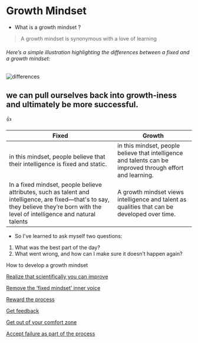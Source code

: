 # Growth Mindset	
* What is a growth mindset  ? 
> A growth mindset is synonymous with a love of learning
###### Here’s a simple illustration highlighting the differences between a fixed and a growth mindset:
![differences](https://i1.wp.com/www.brainpickings.org/wp-content/uploads/2012/04/taschen_informationgraphics10.jpg?w=680&ssl=1)

## we can pull ourselves back into growth-iness and ultimately be more successful.

:+1:

Fixed | Growth
------------ | -------------
in this mindset, people believe that their intelligence is fixed and static.  | in this mindset, people believe that intelligence and talents can be improved through effort and learning. 
In a fixed mindset, people believe attributes, such as talent and intelligence, are fixed—that's to say, they believe they’re born with the level of intelligence and natural talents | A growth mindset views intelligence and talent as qualities that can be developed over time.

   - So I’ve learned to ask myself two questions:

1. What was the best part of the day?
2. What went wrong, and how can I make sure it doesn’t happen again?


How to develop a growth mindset

[Realize that scientifically you can improve](Read01.md) 

[Remove the ‘fixed mindset’ inner voice](Read02.md) 

[Reward the process](Read03.md) 

[Get feedback](Read04.md) 

[Get out of your comfort zone](Read05.md) 

[Accept failure as part of the process](Read06.md) 
